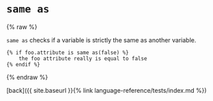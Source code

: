`same as`
=========

{% raw %}

`same as` checks if a variable is strictly the same as another variable.

````twig
{% if foo.attribute is same as(false) %}
    the foo attribute really is equal to false
{% endif %}
````

{% endraw %}

[back]({{ site.baseurl }}{% link language-reference/tests/index.md %})

